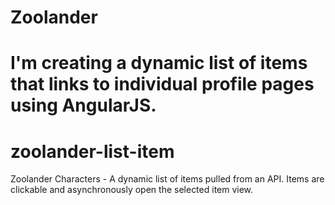 # Zoolander

I'm creating a dynamic list of items that links to individual profile pages using AngularJS.
=======
# zoolander-list-item
Zoolander Characters - A dynamic list of items pulled from an API. Items are clickable and asynchronously open the selected item view.
